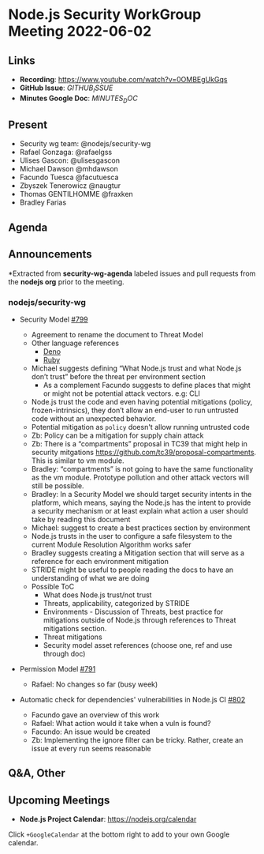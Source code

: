 ﻿# Node.js  Security WorkGroup Meeting 2022-06-02

## Links

* **Recording**:  https://www.youtube.com/watch?v=0OMBEgUkGqs
* **GitHub Issue**: $GITHUB_ISSUE$
* **Minutes Google Doc**: $MINUTES_DOC$

## Present


* Security wg team: @nodejs/security-wg
* Rafael Gonzaga: @rafaelgss
* Ulises Gascon: @ulisesgascon
* Michael Dawson @mhdawson
* Facundo Tuesca @facutuesca
* Zbyszek Tenerowicz @naugtur
* Thomas GENTILHOMME @fraxken
* Bradley Farias

## Agenda

## Announcements

*Extracted from **security-wg-agenda** labeled issues and pull requests from the **nodejs org** prior to the meeting.

### nodejs/security-wg


* Security Model [#799](https://github.com/nodejs/security-wg/issues/799)
  * Agreement to rename the document to Threat Model
  * Other language references
    * [Deno](https://github.com/denoland/deno/blob/main/SECURITY.md#security-model)
    * [Ruby](https://guides.rubyonrails.org/security.html)
  * Michael suggests defining “What Node.js trust and what Node.js don’t trust” before the threat per environment section
    * As a complement Facundo suggests to define places that might or might not be potential attack vectors. e.g: CLI
  * Node.js trust the code and even having potential mitigations (policy, frozen-intrinsics), they don’t allow an end-user to run untrusted code without an unexpected behavior.
  * Potential mitigation as `policy` doesn't allow running untrusted code
  * Zb: Policy can be a mitigation for supply chain attack
  * Zb: There is a “compartments” proposal in TC39 that might help in security mitgations https://github.com/tc39/proposal-compartments. This is similar to vm module.
  * Bradley: “compartments” is not going to have the same functionality as the vm module. Prototype pollution and other attack vectors will still be possible.
  * Bradley: In a Security Model we should target security intents in the platform, which means, saying the Node.js has the intent to provide a security mechanism or at least explain what action a user should take by reading this document
  * Michael: suggest to create a best practices section by environment 
  * Node.js trusts in the user to configure a safe filesystem to the current Module Resolution Algorithm works safer
  * Bradley suggests creating a Mitigation section that will serve as a reference for each environment mitigation
  * STRIDE might be useful to people reading the docs to have an understanding of what we are doing
  * Possible ToC
    * What does Node.js trust/not trust
    * Threats, applicability, categorized by STRIDE
    * Environments - Discussion of Threats, best practice for mitigations outside of Node.js through references to Threat mitigations section.
    * Threat mitigations
    * Security model asset references (choose one, ref and use through doc)

* Permission Model [#791](https://github.com/nodejs/security-wg/issues/791)
  * Rafael: No changes so far (busy week)


* Automatic check for dependencies' vulnerabilities in Node.js CI [#802](https://github.com/nodejs/security-wg/issues/791)
  * Facundo gave an overview of this work
  * Rafael: What action would it take when a vuln is found?
  * Facundo: An issue would be created
  * Zb: Implementing the ignore filter can be tricky. Rather, create an issue at every run seems reasonable

## Q&A, Other

## Upcoming Meetings

* **Node.js Project Calendar**: <https://nodejs.org/calendar>

Click `+GoogleCalendar` at the bottom right to add to your own Google calendar.
